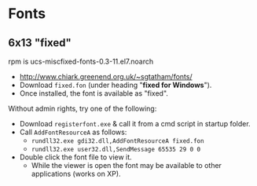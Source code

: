 # Fonts

## 6x13 "fixed"

rpm is ucs-miscfixed-fonts-0.3-11.el7.noarch

- http://www.chiark.greenend.org.uk/~sgtatham/fonts/
- Download `fixed.fon` (under heading "**fixed for Windows**").
- Once installed, the font is available as "fixed".

Without admin rights, try one of the following:

- Download `registerfont.exe` & call it from a cmd script in startup folder.
- Call `AddFontResourceA` as follows:
  - `rundll32.exe gdi32.dll,AddFontResourceA fixed.fon`
  - `rundll32.exe user32.dll,SendMessage 65535 29 0 0`
- Double click the font file to view it.
  - While the viewer is open the font may be available
    to other applications (works on XP).
